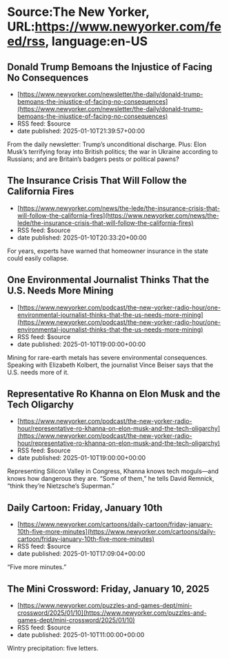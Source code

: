 # Source:The New Yorker, URL:https://www.newyorker.com/feed/rss, language:en-US

## Donald Trump Bemoans the Injustice of Facing No Consequences
 - [https://www.newyorker.com/newsletter/the-daily/donald-trump-bemoans-the-injustice-of-facing-no-consequences](https://www.newyorker.com/newsletter/the-daily/donald-trump-bemoans-the-injustice-of-facing-no-consequences)
 - RSS feed: $source
 - date published: 2025-01-10T21:39:57+00:00

From the daily newsletter: Trump’s unconditional discharge. Plus: Elon Musk’s terrifying foray into British politics; the war in Ukraine according to Russians; and are Britain’s badgers pests or political pawns?

## The Insurance Crisis That Will Follow the California Fires
 - [https://www.newyorker.com/news/the-lede/the-insurance-crisis-that-will-follow-the-california-fires](https://www.newyorker.com/news/the-lede/the-insurance-crisis-that-will-follow-the-california-fires)
 - RSS feed: $source
 - date published: 2025-01-10T20:33:20+00:00

For years, experts have warned that homeowner insurance in the state could easily collapse.

## One Environmental Journalist Thinks That the U.S. Needs More Mining
 - [https://www.newyorker.com/podcast/the-new-yorker-radio-hour/one-environmental-journalist-thinks-that-the-us-needs-more-mining](https://www.newyorker.com/podcast/the-new-yorker-radio-hour/one-environmental-journalist-thinks-that-the-us-needs-more-mining)
 - RSS feed: $source
 - date published: 2025-01-10T19:00:00+00:00

Mining for rare-earth metals has severe environmental consequences. Speaking with Elizabeth Kolbert, the journalist Vince Beiser says that the U.S. needs more of it.

## Representative Ro Khanna on Elon Musk and the Tech Oligarchy
 - [https://www.newyorker.com/podcast/the-new-yorker-radio-hour/representative-ro-khanna-on-elon-musk-and-the-tech-oligarchy](https://www.newyorker.com/podcast/the-new-yorker-radio-hour/representative-ro-khanna-on-elon-musk-and-the-tech-oligarchy)
 - RSS feed: $source
 - date published: 2025-01-10T19:00:00+00:00

Representing Silicon Valley in Congress, Khanna knows tech moguls—and knows how dangerous they are. “Some of them,” he tells David Remnick, “think they’re Nietzsche’s Superman.”

## Daily Cartoon: Friday, January 10th
 - [https://www.newyorker.com/cartoons/daily-cartoon/friday-january-10th-five-more-minutes](https://www.newyorker.com/cartoons/daily-cartoon/friday-january-10th-five-more-minutes)
 - RSS feed: $source
 - date published: 2025-01-10T17:09:04+00:00

“Five more minutes.”

## The Mini Crossword: Friday, January 10, 2025
 - [https://www.newyorker.com/puzzles-and-games-dept/mini-crossword/2025/01/10](https://www.newyorker.com/puzzles-and-games-dept/mini-crossword/2025/01/10)
 - RSS feed: $source
 - date published: 2025-01-10T11:00:00+00:00

Wintry precipitation: five letters.

